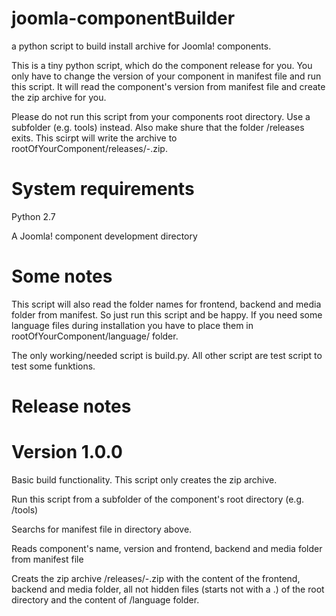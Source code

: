 joomla-componentBuilder
=======================

a python script to build install archive for Joomla! components.

This is a tiny python script, which do the component release for you. You only have to
change the version of your component in manifest file and run this script.
It will read the component's version from manifest file and create the zip archive
for you.

Please do not run this script from your components root directory. Use a subfolder
(e.g. tools) instead. Also make shure that the folder /releases exits. This scirpt
will write the archive to rootOfYourComponent/releases/<component name>-<version>.zip.

System requirements
===================

Python 2.7

A Joomla! component development directory

Some notes
==========

This script will also read the folder names for frontend, backend and media
folder from manifest. So just run this script and be happy. If you need some
language files during installation you have to place them in
rootOfYourComponent/language/ folder.

The only working/needed script is build.py. All other script are test script to
test some funktions.

Release notes
=============

Version 1.0.0
=============

Basic build functionality. This script only creates the zip archive.

Run this script from a subfolder of the component's root directory (e.g. /tools)

Searchs for manifest file in directory above.

Reads component's name, version and frontend, backend and media folder from
manifest file

Creats the zip archive /releases/<name>-<version>.zip with the content of the
frontend, backend and media folder, all not hidden files (starts not with a .)
of the root directory and the content of /language folder.
